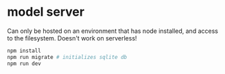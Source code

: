 # model server

Can only be hosted on an environment that has node installed, and access to the filesystem. Doesn't work on serverless!

```bash
npm install
npm run migrate # initializes sqlite db
npm run dev
```
